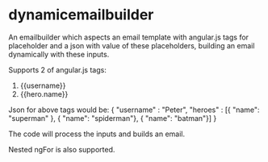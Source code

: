 # dynamicemailbuilder
An emailbuilder which aspects an email template with angular.js tags for placeholder and a json with value of these placeholders, building an email dynamically with these inputs.

Supports 2 of angular.js tags:
  1. {{username}}
  2. <tr *ngFor="let hero of heroes">
          <td>{{hero.name}}</td>
      </tr>
 
 Json for above tags would be:
 {
    "username" : "Peter",
    "heroes" : [{ "name": "superman" }, { "name": "spiderman"}, { "name": "batman"}] 
    }
 
 The code will process the inputs and builds an email.
 
 Nested ngFor is also supported.
